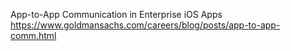 App-to-App Communication in Enterprise iOS Apps
https://www.goldmansachs.com/careers/blog/posts/app-to-app-comm.html
